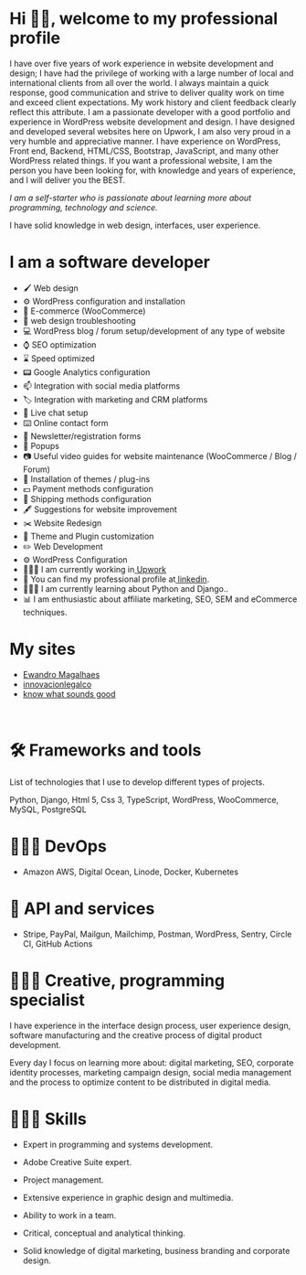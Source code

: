 <!DOCTYPE html>
<html lang="en">
<head>
    <meta charset="UTF-8">
    <meta name="viewport" content="width=device-width, initial-scale=1.0">
</head>
<body>
    <h1>
        Hi 👋🏻, welcome to my professional profile
    </h1>
    <p>
        I have over five years of work experience in website development and design; I have had the privilege of working with a large number of local and international clients from all over the world.
        I always maintain a quick response, good communication and strive to deliver quality work on time and exceed client expectations. My work history and client feedback clearly reflect this attribute.
        I am a passionate developer with a good portfolio and experience in WordPress website development and design. I have designed and developed several websites here on Upwork, I am also very proud in a very humble and appreciative manner.
        I have experience on WordPress, Front end, Backend, HTML/CSS, Bootstrap, JavaScript, and many other WordPress related things.
        If you want a professional website, I am the person you have been looking for, with knowledge and years of experience, and I will deliver you the BEST.
    </p>
    <p><em>I am a self-starter who is passionate about learning more about programming, technology and science.</em></p>
    <p>I have solid knowledge in web design, interfaces, user experience.</p>
    <h1>
        I am a software developer
    </h1>
    <ul>
        <li>🖌️ Web design</li>
        <li>⚙️ WordPress configuration and installation</li>
        <li>🛒 E-commerce (WooCommerce)</li>
        <li>🔧 web design troubleshooting</li>
        <li>💻 WordPress blog / forum setup/development of any type of website</li>
        <li>⌚ SEO optimization</li>
        <li>⌛ Speed optimized</li>
        <li>📟 Google Analytics configuration</li>
        <li>📫 Integration with social media platforms</li>
        <li>🏷️ Integration with marketing and CRM platforms</li>
        <li>📱 Live chat setup</li>
        <li>⌨️ Online contact form</li>
        <li>📜 Newsletter/registration forms</li>
        <li>🔖 Popups</li>
        <li>📷 Useful video guides for website maintenance (WooCommerce / Blog / Forum)</li>
        <li>📌 Installation of themes / plug-ins</li>
        <li>💵 Payment methods configuration</li>
        <li>🚗 Shipping methods configuration</li>
        <li>🖋️ Suggestions for website improvement</li>
        <li>✂️ Website Redesign</li>
        <li>📌 Theme and Plugin customization</li>
        <li>✏️ Web Development</li>
        <li>⚙️ WordPress Configuration</li>
        <li>👨🏻‍💻 I am currently working in<a href="https://www.upwork.com/freelancers/~01b68c2f08b4a99c85" target="_blank"> Upwork</a></li>
        <li>🤺 You can find my professional profile at<a href="https://www.linkedin.com/in/nicolas-pineda/" target="_blank"> linkedin</a>.</li>
        <li>👨🏻‍🔬 I am currently learning about Python and Django..</li>
        <li>📊 I am enthusiastic about affiliate marketing, SEO, SEM and eCommerce techniques.</li>
      </li>
    </ul>
    <h1>
        My sites
    </h1>
    <ul>
            <li><a href="https://Ewandro.com" target="_blank"> Ewandro Magalhaes</a></li>
            <li><a href="https://innovacionlegalco.com/" target="_blank"> innovacionlegalco</a></li>
            <li> <a href="https://knowwhatsoundsgood.com/" target="_blank"> know what sounds good</a></li>
      </li>
    </ul>
    <br>
    <h1>
        🛠 Frameworks and tools
    </h1>
    <p>
        List of technologies that I use to develop different types of projects.
    </p>
    <p>
        Python, Django, Html 5, Css 3, TypeScript, WordPress, WooCommerce, MySQL, PostgreSQL
    </p>
    <h1>
        👨🏻‍🔬 DevOps
    </h1>
    <ul>
        <li>
            Amazon AWS, Digital Ocean, Linode, Docker, Kubernetes
        </li>
    </ul>
    <h1>
        🚀 API and services
    </h1>
    <ul>
        <li>
            Stripe, PayPal, Mailgun, Mailchimp, Postman, WordPress, Sentry, Circle CI, GitHub Actions
        </li>
    </ul>
    <h1>
        👨🏻‍🎨 Creative, programming specialist
    </h1>
    <p>
        I have experience in the interface design process, user experience design, software manufacturing and the creative process of digital product development.
    </p>
    <p>
        Every day I focus on learning more about: digital marketing, SEO, corporate identity processes, marketing campaign design, social media management and the process to optimize content to be distributed in digital media.
    </p>
    <h1>
        👨🏻‍🚀 Skills
    </h1>
    <ul>
        <li>
            Expert in programming and systems development.
        </li>
    </ul>
    <ul>
        <li>
            Adobe Creative Suite expert.
        </li>
    </ul>
    <ul>
        <li>
            Project management.
        </li>
    </ul>
    <ul>
        <li>
            Extensive experience in graphic design and multimedia.
        </li>
    </ul>
    <ul>
        <li>
            Ability to work in a team.
        </li>
    </ul>
    <ul>
        <li>
            Critical, conceptual and analytical thinking.
        </li>
    </ul>
    <ul>
        <li>
            Solid knowledge of digital marketing, business branding and corporate design.
        </li>
    </ul>
</body>
</html>
